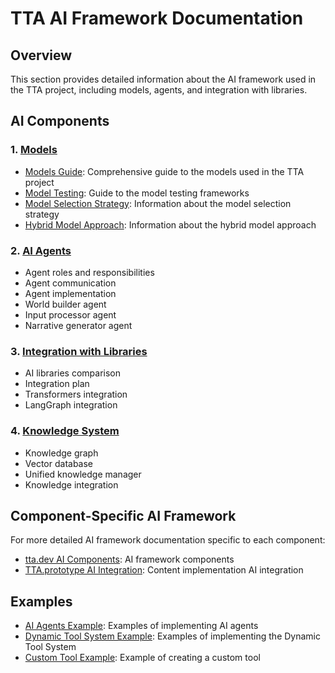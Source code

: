 # TTA AI Framework Documentation

## Overview

This section provides detailed information about the AI framework used in the TTA project, including models, agents, and integration with libraries.

## AI Components

### 1. [Models](models/README.md)
- [Models Guide](models/models-guide.md): Comprehensive guide to the models used in the TTA project
- [Model Testing](models/model-testing.md): Guide to the model testing frameworks
- [Model Selection Strategy](models/model-selection-strategy.md): Information about the model selection strategy
- [Hybrid Model Approach](models/hybrid-model-approach.md): Information about the hybrid model approach

### 2. [AI Agents](agents/ai-agents.md)
- Agent roles and responsibilities
- Agent communication
- Agent implementation
- World builder agent
- Input processor agent
- Narrative generator agent

### 3. [Integration with Libraries](integration/libraries-integration.md)
- AI libraries comparison
- Integration plan
- Transformers integration
- LangGraph integration

### 4. [Knowledge System](knowledge/knowledge-system.md)
- Knowledge graph
- Vector database
- Unified knowledge manager
- Knowledge integration

## Component-Specific AI Framework

For more detailed AI framework documentation specific to each component:

- [tta.dev AI Components](../tta.dev/Documentation/AI_COMPONENTS/index.md): AI framework components
- [TTA.prototype AI Integration](../TTA.prototype/Documentation/integration/models/README.md): Content implementation AI integration

## Examples

- [AI Agents Example](../tta.dev/Documentation/Examples/ai_agents/index.md): Examples of implementing AI agents
- [Dynamic Tool System Example](../tta.dev/Documentation/Examples/dynamic_tool_system/index.md): Examples of implementing the Dynamic Tool System
- [Custom Tool Example](../tta.dev/Documentation/Examples/custom_tool.md): Example of creating a custom tool
